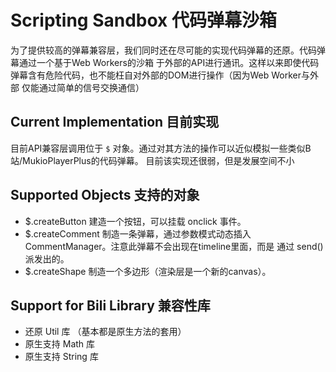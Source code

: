 Scripting Sandbox 代码弹幕沙箱
==================================
为了提供较高的弹幕兼容层，我们同时还在尽可能的实现代码弹幕的还原。代码弹幕通过一个基于Web Workers的沙箱
于外部的API进行通讯。这样以来即使代码弹幕含有危险代码，也不能枉自对外部的DOM进行操作（因为Web Worker与外部
仅能通过简单的信号交换通信）

Current Implementation 目前实现
---------------------------------
目前API兼容层调用位于 `$` 对象。通过对其方法的操作可以近似模拟一些类似B站/MukioPlayerPlus的代码弹幕。
目前该实现还很弱，但是发展空间不小

Supported Objects 支持的对象
--------------------------------
- $.createButton
    建造一个按钮，可以挂载 onclick 事件。
- $.createComment
    制造一条弹幕，通过参数模式动态插入 CommentManager。注意此弹幕不会出现在timeline里面，而是
    通过 send() 派发出的。
- $.createShape
	制造一个多边形（渲染层是一个新的canvas）。
	
Support for Bili Library 兼容性库
--------------------------------
- 还原 Util 库
    （基本都是原生方法的套用）
- 原生支持 Math 库
- 原生支持 String 库
